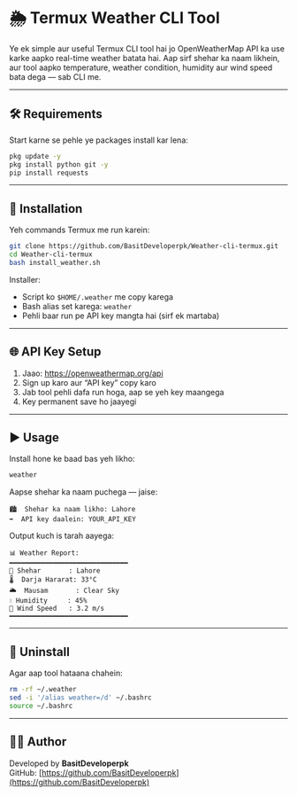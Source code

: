 
# 🌦️ Termux Weather CLI Tool

Ye ek simple aur useful Termux CLI tool hai jo OpenWeatherMap API ka use karke aapko real-time weather batata hai. Aap sirf shehar ka naam likhein, aur tool aapko temperature, weather condition, humidity aur wind speed bata dega — sab CLI me.

---

## 🛠️ Requirements

Start karne se pehle ye packages install kar lena:

```bash
pkg update -y
pkg install python git -y
pip install requests
```

---

## 🔧 Installation

Yeh commands Termux me run karein:

```bash
git clone https://github.com/BasitDeveloperpk/Weather-cli-termux.git
cd Weather-cli-termux
bash install_weather.sh
```

Installer:
- Script ko `$HOME/.weather` me copy karega
- Bash alias set karega: `weather`
- Pehli baar run pe API key mangta hai (sirf ek martaba)

---

## 🌐 API Key Setup

1. Jaao: https://openweathermap.org/api
2. Sign up karo aur “API key” copy karo
3. Jab tool pehli dafa run hoga, aap se yeh key maangega
4. Key permanent save ho jaayegi

---

## ▶️ Usage

Install hone ke baad bas yeh likho:

```bash
weather
```

Aapse shehar ka naam puchega — jaise:

```
🏙️  Shehar ka naam likho: Lahore
➡️  API key daalein: YOUR_API_KEY
```

Output kuch is tarah aayega:

```
📊 Weather Report:
━━━━━━━━━━━━━━━━━━━━━━━━━━━━━━
📍 Shehar       : Lahore
🌡️  Darja Hararat: 33°C
🌥️  Mausam       : Clear Sky
💧 Humidity     : 45%
💨 Wind Speed   : 3.2 m/s
━━━━━━━━━━━━━━━━━━━━━━━━━━━━━━
```

---

## 🧹 Uninstall

Agar aap tool hataana chahein:

```bash
rm -rf ~/.weather
sed -i '/alias weather=/d' ~/.bashrc
source ~/.bashrc
```

---

## 👨‍💻 Author

Developed by **BasitDeveloperpk**  
GitHub: [https://github.com/BasitDeveloperpk](https://github.com/BasitDeveloperpk)
